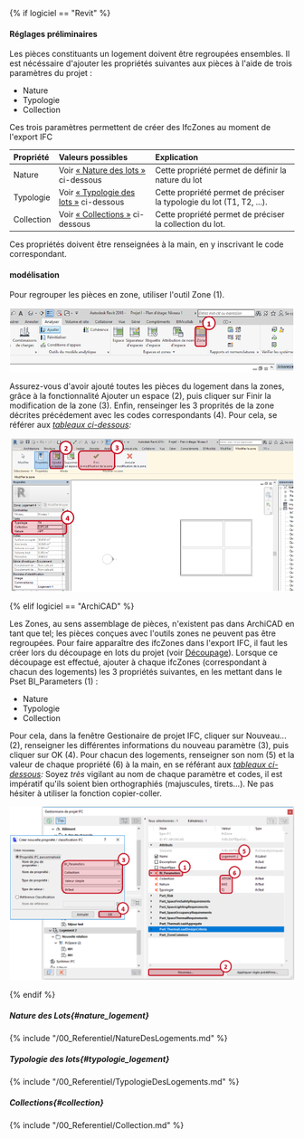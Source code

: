 {% if logiciel == "Revit" %}

#### Réglages préliminaires 

Les pièces constituants un logement doivent être regroupées ensembles. Il est nécéssaire d'ajouter les propriétés suivantes aux pièces à l'aide de trois paramètres du projet :

* Nature
* Typologie
* Collection

Ces trois paramètres permettent de créer des IfcZones au moment de l'export IFC

| Propriété | Valeurs possibles | Explication |
| :--- | :--- | :--- |
| Nature | Voir [« Nature des lots »](#nature_logement) ci-dessous | Cette propriété permet de définir la nature du lot|
| Typologie | Voir [« Typologie des lots »](#typologie_logement) ci-dessous | Cette propriété permet de préciser la typologie du lot (T1, T2, ...).|
| Collection | Voir [« Collections »](#collection) ci-dessous  | Cette propriété permet de préciser la collection du lot.|

Ces propriétés doivent être renseignées à la main, en y inscrivant le code correspondant.

#### modélisation

Pour regrouper les pièces en zone, utiliser l'outil Zone (1). 

![ZonesRevit01](/02_Modelisation/02_architecte/images/ZonesRevit01.PNG)

Assurez-vous d'avoir ajouté toutes les pièces du logement dans la zones, grâce à la fonctionnalité Ajouter un espace (2), puis cliquer sur Finir la modification de la zone (3). Enfin, renseinger les 3 proprités de la zone décrites précédement avec les codes correspondants (4). Pour cela, se référer aux _[tableaux ci-dessous](#nature_logement):_

![ZonesRevit02](/02_Modelisation/02_architecte/images/ZonesRevit02.PNG)

{% elif logiciel == "ArchiCAD" %}

Les Zones, au sens assemblage de pièces, n'existent pas dans ArchiCAD en tant que tel; les pièces conçues avec l'outils zones ne peuvent pas être regroupées. Pour faire apparaître des ifcZones dans l'export IFC, il faut les créer lors du découpage en lots du projet (voir [Découpage](#découpage)). Lorsque ce découpage est effectué, ajouter à chaque ifcZones (correspondant à chacun des logements) les 3 propriétés suivantes, en les mettant dans le Pset BI_Parameters (1) :

* Nature
* Typologie
* Collection

Pour cela, dans la fenêtre Gestionaire de projet IFC, cliquer sur Nouveau... (2), renseigner les différentes informations du nouveau paramètre (3), puis cliquer sur OK (4).
Pour chacun des logements, renseigner son nom (5) et la valeur de chaque propriété (6) à la main, en se référant aux _[tableaux ci-dessous](#nature_logement):_
Soyez _très_ vigilant au nom de chaque paramètre et codes, il est impératif qu'ils soient bien orthographiés (majuscules, tirets...). Ne pas hésiter à utiliser la fonction copier-coller.

![ZonesArchiCAD01](/02_Modelisation/02_architecte/images/ZonesArchiCAD01.PNG)

{% endif %}

##### Nature des Lots{#nature_logement}

{% include "/00_Referentiel/NatureDesLogements.md"  %}

##### Typologie des lots{#typologie_logement}

{% include "/00_Referentiel/TypologieDesLogements.md"  %}

##### Collections{#collection}

{% include "/00_Referentiel/Collection.md"  %}